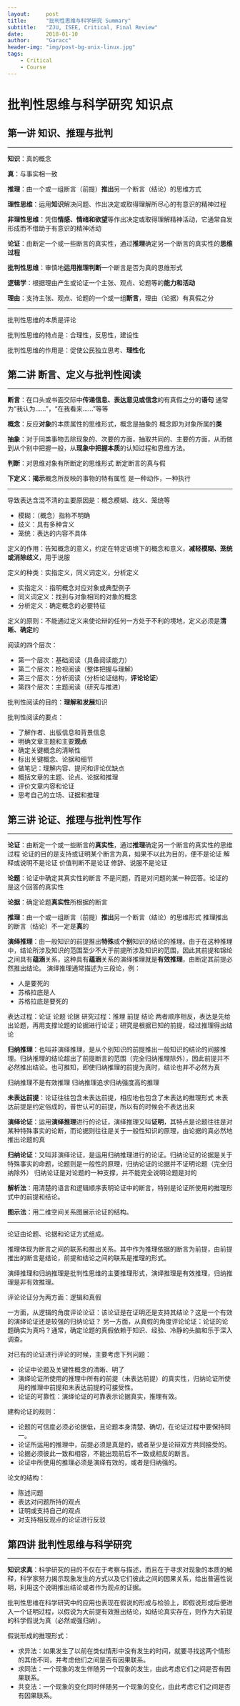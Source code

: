 ```yaml
---
layout:     post
title:      "批判性思维与科学研究 Summary"
subtitle:   "ZJU, ISEE, Critical, Final Review"
date:       2018-01-10
author:     "Garacc"
header-img: "img/post-bg-unix-linux.jpg"
tags:
    - Critical
    - Course
---
```



# 批判性思维与科学研究 知识点

## 第一讲 知识、推理与批判
---

**知识**：真的概念

**真**：与事实相一致

**推理**：由一个或一组断言（前提）**推出**另一个断言（结论）的思维方式

**理性思维**：运用**知识**解决问题、作出决定或取得理解所尽心的有意识的精神过程

**非理性思维**：凭借**情感、情绪和欲望**等作出决定或取得理解精神活动，它通常自发形成而不借助于有意识的精神活动

**论证**：由断定一个或一些断言的真实性，通过**推理**确定另一个断言的真实性的**思维过程**

**批判性思维**：审慎地**运用推理判断**一个断言是否为真的思维形式

**逻辑学**：根据理由产生或论证一个主张、观点、论题等的**能力和活动**

**理由**：支持主张、观点、论题的一个或一组**断言**，理由（论据）有真假之分

---

批判性思维的本质是评论

批判性思维的特点是：合理性，反思性，建设性

批判性思维的作用是：促使公民独立思考、**理性化**

## 第二讲 断言、定义与批判性阅读
---

**断言**：在口头或书面交际中**传递信息、表达意见或信念**的有真假之分的**语句**
通常为“我认为……”，“在我看来……”等等

**概念**：反应**对象**的本质属性的思维形式，概念是抽象的
概念即为对象所属的**类**

**抽象**：对于同类事物去除现象的、次要的方面，抽取共同的、主要的方面，从而做到从个别中把握一般，从**现象中把握本质**的认知过程和思维方法。

**判断**：对思维对象有所断定的思维形式
断定断言的真与假

**下定义**：**揭示**概念所反映的事物的特有属性
是一种动作，一种执行

---

导致表达含混不清的主要原因是：概念模糊、歧义、笼统等

- 模糊：（概念）指称不明确
- 歧义：具有多种含义
- 笼统：表达的内容不具体

定义的作用：告知概念的意义，约定在特定语境下的概念和意义，**减轻模糊、笼统或消除歧义**，用于说服

定义的种类：实指定义，同义词定义，分析定义

- 实指定义：指明概念对应对象或典型例子
- 同义词定义：找到与对象相同的对象的概念
- 分析定义：确定概念的必要特征

定义的原则：不能通过定义来使论辩的任何一方处于不利的境地，定义必须是**清晰、确定**的

阅读的四个层次：

- 第一个层次：基础阅读（具备阅读能力）
- 第二个层次：检视阅读（整体把握与理解）
- 第三个层次：分析阅读（分析论证结构，**评论论证**）
- 第四个层次：主题阅读（研究与推进）

批判性阅读的目的：**理解和发展**知识

批判性阅读的要点：

- 了解作者、出版信息和背景信息
- 明确文章主题和主要**观点**
- 确定关键概念的清晰性
- 标出关键概念、论据和细节
- 做笔记：理解内容、提问和评论优缺点
- 概括文章的主题、论点、论据和推理
- 评价文章内容和论证
- 思考自己的立场、证据和推理

## 第三讲 论证、推理与批判性写作
---

**论证**：由断定一个或一些断言的**真实性**，通过**推理**确定另一个断言的真实性的思维过程
论证的目的是支持或证明某个断言为真，如果不以此为目的，便不是论证
解释或说明不是论证
价值判断不是论证
修辞、说服不是论证

**论题**：论证中确定其真实性的断言
不是问题，而是对问题的某一种回答。论证的是这个回答的真实性

**论据**：确定论题**真实性**所根据的断言

**推理**：由一个或一组断言（前提）**推出**另一个断言（结论）的思维形式
推理推出的断言（结论）不一定是**真**的

**演绎推理**：由一般知识的前提推出**特殊**或**个别**知识的结论的推理。由于在这种推理中，结论所涉及知识的范围至少不大于前提所涉及知识的范围，因此其前提和锦纶之间具有**蕴涵**关系，这种具有**蕴涵**关系的演绎推理就是**有效推理**，由断定其前提必然推出结论。
演绎推理通常描述为三段论，例：
- 人是要死的
- 苏格拉底是人
- 苏格拉底是要死的

表达过程：论证 论题 论据
研究过程：推理 前提 结论
两者顺序相反，表达是先给出论题，再用支撑论题的论据进行论证；研究是根据已知的前提，经过推理得出结论

**归纳推理**：也叫非演绎推理，是从个别知识的前提推出一般知识的结论的间接推理。归纳推理的结论超出了前提断言的范围（完全归纳推理除外），因此前提并不必然推出结论。也可推知，即使归纳推理的前提为真时，结论也并不必然为真

归纳推理不是有效推理
归纳推理追求归纳强度高的推理

**未表达前提**：论证往往包含未表达前提，相应地也包含了未表达的推理形式
未表达前提是约定俗成的，普世认可的前提，所以有的时候会不表达出来

**演绎论证**：运用**演绎推理**进行的论证，演绎推理又叫**证明**，其特点是论题往往是对某种特殊事实的论断，而论据则往往是关于一般性知识的原理，由论据的真必然地推出论题的真

**归纳论证**：又叫非演绎论证，是运用归纳推理进行的论证。归纳论证的论据是关于特殊事实的命题，论题则是一般性的原理，归纳论证的论据并不证明论题（完全归纳除外）
归纳论证是对论题的一种支撑，并不能完全说明论题是对的

**解析法**：用清楚的语言和逻辑顺序表明论证中的断言，特别是论证所使用的推理形式中的前提和结论。

**图示法**：用二维空间关系图展示论证的结构。

---

论证由论题、论据和论证方式组成。

推理体现为断言之间的联系和推出关系。其中作为推理依据的断言为前提，由前提推出的断言是结论，前提和结论之间的联系是推理的形式。

演绎推理和归纳推理是批判性思维的主要推理形式，演绎推理是有效推理，归纳推理是非有效推理。

评论论证分为两方面：逻辑和真假

一方面，从逻辑的角度评论论证：该论证是在证明还是支持其结论？这是一个有效的演绎论证还是较强的归纳论证？
另一方面，从真假的角度评论论证：论证的论题确实为真吗？通常，确定论题的真假依赖于知识、经验、冷静的头脑和乐于深入调查。

对已有的论证进行评论的时候，主要考虑下列问题：

- 论证中论题及关键性概念的清晰、明了
- 演绎论证所使用的推理中所有的前提（未表达前提）的真实性，归纳论证所使用的推理中前提和未表达前提的可接受性。
- 论证的可靠性：演绎论证的可靠表示论据真实，推理有效。

建构论证的规则：
- 论题的可信度必须必论据低，且论题本身清楚、确切，在论证过程中要保持同一。
- 论证所运用的推理中，前提必须是真是的，或者至少是论辩双方共同接受的。
- 论据必须彼此一致和相容，不能出现前后不一致或相反的断言。
- 论证中所使用的推理必须是演绎有效的，或者是归纳强的。

论文的结构：
- 陈述问题
- 表达对问题所持的观点
- 证明或支持自己的观点
- 对支持相反观点的论证进行反驳

## 第四讲 批判性思维与科学研究
---

**知识求真**：科学研究的目的不仅在于考察与描述，而且在于寻求对现象的本质的解释，科学家努力揭示现象发生的方式以及它们彼此之间的因果关系，给出普遍性说明，利用这个说明推出结论或者作为观点的证据。

批判性思维在科学研究中的应用也表现在假说的形成与检验上，即假说形成后便进入一个证明过程，以假说为大前提有效推出结论，如结论真实存在，则作为大前提的科学假说为真（必然或强归纳）。

假说形成的推理形式：
- 求异法：如果发生了以前在类似情形中没有发生的时间，就要寻找这两个情形的其他不同，并考虑他们之间是否有因果联系。
- 求同法：一个现象的发生伴随另一个现象的发生，由此考虑它们之间是否有因果联系。
- 共变法：一个现象的变化同时伴随另一个现象的变化，由此考虑它们之间是否有因果联系。

